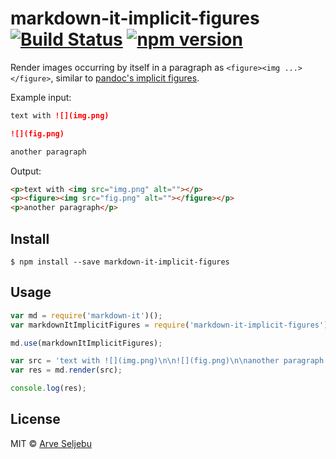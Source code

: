 # markdown-it-implicit-figures [![Build Status](https://travis-ci.org/arve0/markdown-it-implicit-figures.svg?branch=master)](https://travis-ci.org/arve0/markdown-it-implicit-figures) [![npm version](https://badge.fury.io/js/markdown-it-implicit-figures.svg)](http://badge.fury.io/js/markdown-it-implicit-figures)

Render images occurring by itself in a paragraph as `<figure><img ...></figure>`, similar to [pandoc's implicit figures](http://pandoc.org/README.html#images).

Example input:
```md
text with ![](img.png)

![](fig.png)

another paragraph
```

Output:
```html
<p>text with <img src="img.png" alt=""></p>
<p><figure><img src="fig.png" alt=""></figure></p>
<p>another paragraph</p>
```


## Install

```
$ npm install --save markdown-it-implicit-figures
```


## Usage

```js
var md = require('markdown-it')();
var markdownItImplicitFigures = require('markdown-it-implicit-figures');

md.use(markdownItImplicitFigures);

var src = 'text with ![](img.png)\n\n![](fig.png)\n\nanother paragraph';
var res = md.render(src);

console.log(res);
```


## License

MIT © [Arve Seljebu](http://arve0.github.io/)
